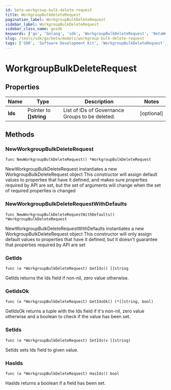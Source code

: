 ```yaml
---
id: beta-workgroup-bulk-delete-request
title: WorkgroupBulkDeleteRequest
pagination_label: WorkgroupBulkDeleteRequest
sidebar_label: WorkgroupBulkDeleteRequest
sidebar_class_name: gosdk
keywords: ['go', 'Golang', 'sdk', 'WorkgroupBulkDeleteRequest', 'BetaWorkgroupBulkDeleteRequest'] 
slug: /tools/sdk/go/beta/models/workgroup-bulk-delete-request
tags: ['SDK', 'Software Development Kit', 'WorkgroupBulkDeleteRequest', 'BetaWorkgroupBulkDeleteRequest']
---
```


# WorkgroupBulkDeleteRequest

## Properties

Name | Type | Description | Notes
------------ | ------------- | ------------- | -------------
**Ids** | Pointer to **[]string** | List of IDs of Governance Groups to be deleted. | [optional] 

## Methods

### NewWorkgroupBulkDeleteRequest

`func NewWorkgroupBulkDeleteRequest() *WorkgroupBulkDeleteRequest`

NewWorkgroupBulkDeleteRequest instantiates a new WorkgroupBulkDeleteRequest object
This constructor will assign default values to properties that have it defined,
and makes sure properties required by API are set, but the set of arguments
will change when the set of required properties is changed

### NewWorkgroupBulkDeleteRequestWithDefaults

`func NewWorkgroupBulkDeleteRequestWithDefaults() *WorkgroupBulkDeleteRequest`

NewWorkgroupBulkDeleteRequestWithDefaults instantiates a new WorkgroupBulkDeleteRequest object
This constructor will only assign default values to properties that have it defined,
but it doesn't guarantee that properties required by API are set

### GetIds

`func (o *WorkgroupBulkDeleteRequest) GetIds() []string`

GetIds returns the Ids field if non-nil, zero value otherwise.

### GetIdsOk

`func (o *WorkgroupBulkDeleteRequest) GetIdsOk() (*[]string, bool)`

GetIdsOk returns a tuple with the Ids field if it's non-nil, zero value otherwise
and a boolean to check if the value has been set.

### SetIds

`func (o *WorkgroupBulkDeleteRequest) SetIds(v []string)`

SetIds sets Ids field to given value.

### HasIds

`func (o *WorkgroupBulkDeleteRequest) HasIds() bool`

HasIds returns a boolean if a field has been set.


